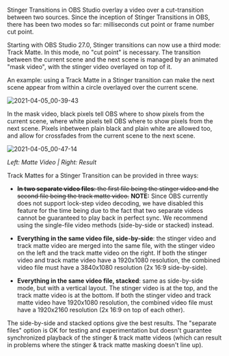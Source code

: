 Stinger Transitions in OBS Studio overlay a video over a cut-transition between two sources. Since the inception of Stinger Transitions in OBS, there has been two modes so far: milliseconds cut point or frame number cut point.

Starting with OBS Studio 27.0, Stinger transitions can now use a third mode: Track Matte. In this mode, no "cut point" is necessary. The transition between the current scene and the next scene is managed by an animated "mask video", with the stinger video overlayed on top of it.

An example: using a Track Matte in a Stinger transition can make the next scene appear from within a circle overlayed over the current scene. 

![2021-04-05_00-39-43](https://user-images.githubusercontent.com/1812130/113523399-d1fc9300-95a7-11eb-9702-2773b7c9031a.gif)

In the mask video, black pixels tell OBS where to show pixels from the current scene, where white pixels tell OBS where to show pixels from the next scene. Pixels inbetween plain black and plain white are allowed too, and allow for crossfades from the current scene to the next scene.

![2021-04-05_00-47-14](https://user-images.githubusercontent.com/1812130/113523577-8ac2d200-95a8-11eb-8b72-9807cb0f861b.png)

*Left: Matte Video | Right: Result*

Track Mattes for a Stinger Transition can be provided in three ways:

- ~~**In two separate video files**: the first file being the stinger video and the second file being the track matte video.~~ **NOTE:** Since OBS currently does not support lock-step video decoding, we have disabled this feature for the time being due to the fact that two separate videos cannot be guaranteed to play back in perfect sync. We recommend using the single-file video methods (side-by-side or stacked) instead.

  <!-- TODO example image: two separate files -->

- **Everything in the same video file, side-by-side**: the stinger video and track matte video are merged into the same file, with the stinger video on the left and the track matte video on the right. If both the stinger video and track matte video have a 1920x1080 resolution, the combined video file must have a 3840x1080 resolution (2x 16:9 side-by-side).

  <!-- TODO example image: side-by-side video file -->

- **Everything in the same video file, stacked**: same as side-by-side mode, but with a vertical layout. The stinger video is at the top, and the track matte video is at the bottom. If both the stinger video and track matte video have 1920x1080 resolution, the combined video file must have a 1920x2160 resolution (2x 16:9 on top of each other).

  <!-- TODO example image: stacked video file -->

The side-by-side and stacked options give the best results. The "separate files" option is OK for testing and experimentation but doesn't guarantee synchronized playback of the stinger & track matte videos (which can result in problems where the stinger & track matte masking doesn't line up).